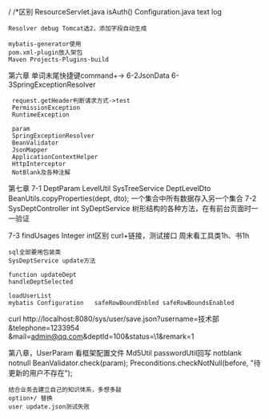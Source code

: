 / /*区别
    ResourceServlet.java isAuth()
    Configuration.java
    text log
    
    Resolver debug Tomcat选2，添加字段自动生成
    
    mybatis-generator使用
    pom.xml-plugin放入架包
    Maven Projects-Plugins-build
 
 第六章
     单词末尾快捷键command+->
     6-2JsonData
     6-3SpringExceptionResolver
     
     request.getHeader判断请求方式->test
     PermissionException
     RuntimeException
     
     param
     SpringExceptionResolver
     BeanValidator
     JsonMapper
     ApplicationContextHelper
     HttpInterceptor
     NotBlank及各种注解

第七章
7-1
    DeptParam   LevelUtil   SysTreeService  DeptLevelDto
    BeanUtils.copyProperties(dept, dto);
    一个集合中所有数据存入另一个集合
7-2
    SysDeptController int
    SyDeptService
    树形结构的各种方法，在有前台页面时一一验证
    
7-3
    findUsages
    Integer int区别
    curl+链接，测试接口
    周末看工具类1h、书1h
    
    sql全部要用包装类
    SysDeptService update方法
    
    function updateDept
    handleDeptSelected
    
    loadUserList
    mybatis Configuration   safeRowBoundEnbled safeRowBoundsEnabled

curl http://localhost:8080/sys/user/save.json\?username\=技术部\&telephone\=1233954
\&mail\=admin@qq.com\&deptId\=100\&status=\1\&remark\=1


第八章，UserParam
    看框架配置文件  Md5Util passwordUtil回写
    notblank notnull 
    BeanValidator.check(param);
    Preconditions.checkNotNull(before, "待更新的用户不存在");
    
    结合业务去建立自己的知识体系，多想多敲
    option+/ 替换
    user update.json测试失败

